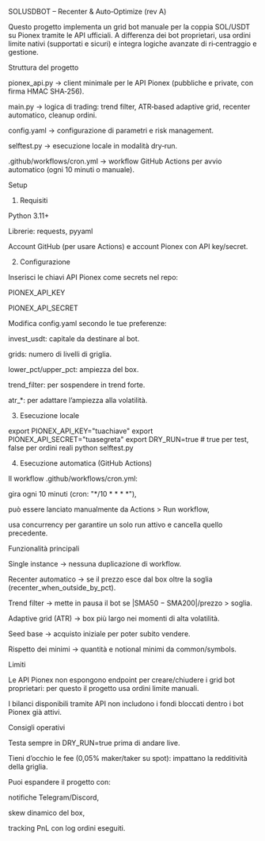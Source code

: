 SOLUSDBOT – Recenter & Auto‑Optimize (rev A)

Questo progetto implementa un grid bot manuale per la coppia SOL/USDT su Pionex tramite le API ufficiali. A differenza dei bot proprietari, usa ordini limite nativi (supportati e sicuri) e integra logiche avanzate di ri‑centraggio e gestione.

Struttura del progetto

pionex_api.py → client minimale per le API Pionex (pubbliche e private, con firma HMAC SHA‑256).

main.py → logica di trading: trend filter, ATR‑based adaptive grid, recenter automatico, cleanup ordini.

config.yaml → configurazione di parametri e risk management.

selftest.py → esecuzione locale in modalità dry‑run.

.github/workflows/cron.yml → workflow GitHub Actions per avvio automatico (ogni 10 minuti o manuale).

Setup

1. Requisiti

Python 3.11+

Librerie: requests, pyyaml

Account GitHub (per usare Actions) e account Pionex con API key/secret.

2. Configurazione

Inserisci le chiavi API Pionex come secrets nel repo:

PIONEX_API_KEY

PIONEX_API_SECRET

Modifica config.yaml secondo le tue preferenze:

invest_usdt: capitale da destinare al bot.

grids: numero di livelli di griglia.

lower_pct/upper_pct: ampiezza del box.

trend_filter: per sospendere in trend forte.

atr_*: per adattare l’ampiezza alla volatilità.

3. Esecuzione locale

export PIONEX_API_KEY="tuachiave"
export PIONEX_API_SECRET="tuasegreta"
export DRY_RUN=true  # true per test, false per ordini reali
python selftest.py

4. Esecuzione automatica (GitHub Actions)

Il workflow .github/workflows/cron.yml:

gira ogni 10 minuti (cron: "*/10 * * * *"),

può essere lanciato manualmente da Actions > Run workflow,

usa concurrency per garantire un solo run attivo e cancella quello precedente.

Funzionalità principali

Single instance → nessuna duplicazione di workflow.

Recenter automatico → se il prezzo esce dal box oltre la soglia (recenter_when_outside_by_pct).

Trend filter → mette in pausa il bot se |SMA50 − SMA200|/prezzo > soglia.

Adaptive grid (ATR) → box più largo nei momenti di alta volatilità.

Seed base → acquisto iniziale per poter subito vendere.

Rispetto dei minimi → quantità e notional minimi da common/symbols.

Limiti

Le API Pionex non espongono endpoint per creare/chiudere i grid bot proprietari: per questo il progetto usa ordini limite manuali.

I bilanci disponibili tramite API non includono i fondi bloccati dentro i bot Pionex già attivi.

Consigli operativi

Testa sempre in DRY_RUN=true prima di andare live.

Tieni d’occhio le fee (0,05% maker/taker su spot): impattano la redditività della griglia.

Puoi espandere il progetto con:

notifiche Telegram/Discord,

skew dinamico del box,

tracking PnL con log ordini eseguiti.
